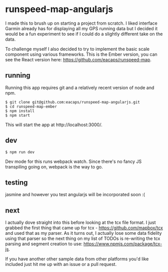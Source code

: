 # runspeed-map-angularjs
I made this to brush up on starting a project from scratch. I liked interface Garmin already has for displaying all my GPS running data but I decided it would be a fun experiment to see if I could do a slightly different take on the data.

To challenge myself I also decided to try to implement the basic scale component using various frameworks. This is the Ember version, you can see the React version here: https://github.com/eacaps/runspeed-map.

## running
Running this app requires git and a relatively recent version of node and npm.

    $ git clone git@github.com:eacaps/runspeed-map-angularjs.git
    $ cd runspeed-map-ember
    $ npm install
    $ npm start

This will start the app at http://localhost:3000/.

## dev
    $ npm run dev
Dev mode for this runs webpack watch. Since there's no fancy JS transpiling going on, webpack is the way to go.

## testing
jasmine and however you test angularjs will be incorporated soon :(

## next
I actually dove straight into this before looking at the tcx file format. I just grabbed the first thing that came up for tcx - https://github.com/mapbox/tcx and used that as my parser. As it turns out, I actually lose some data fidelity using that parser so the next thing on my list of TODOs is re-writing the tcx parsing and segment creation to use: https://www.npmjs.com/package/tcx-js.

If you have another other sample data from other platforms you'd like included just hit me up with an issue or a pull request.
